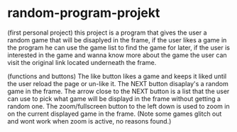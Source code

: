 # random-program-projekt
(first personal project)
this project is a program that gives the user a random game that will be disaplyed in the frame, if the user likes a game in the program he can use the game list to find the game for later, if the user is interested in the game and wanna know more about the game the user can visit the original link located underneath the frame.

(functions and buttons)
The like button likes a game and keeps it liked until the user reload the page or un-like it.
The NEXT button disaplay's a random game in the frame.
The arrow close to the NEXT button is a list that the user can use to pick what game will be displayd in the frame without getting a random one.
The zoom/fullscreen button to the left down is used to zoom in on the current displayed game in the frame. (Note some games glitch out and wont work when zoom is active, no reasons found.)

